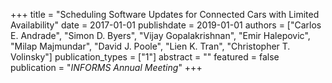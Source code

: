 +++
title = "Scheduling Software Updates for Connected Cars with Limited Availability"
date = 2017-01-01
publishdate = 2019-01-01
authors = ["Carlos E. Andrade", "Simon D. Byers", "Vijay Gopalakrishnan", "Emir Halepovic", "Milap Majmundar", "David J. Poole", "Lien K. Tran", "Christopher T. Volinsky"]
publication_types = ["1"]
abstract = ""
featured = false
publication = "*INFORMS Annual Meeting*"
+++

